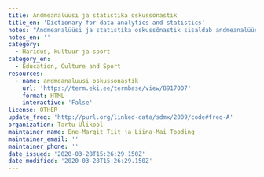 ```yaml
---
title: Andmeanalüüsi ja statistika oskussõnastik
title_en: 'Dictionary for data analytics and statistics'
notes: "Andmeanalüüsi ja statistika oskussõnastik sisaldab andmeanalüüsi, tõenäosusteooria ja statistika erinevate valdkondade, sh matemaatilise statistika ja riigistatistika oskussõnavara. Definitsioonid on lisatud terminitele, mis kuuluvad üldhariduskooli programmi, aga ka riigistatistika ja rahvastikustatistika põhisõnavarale. Oskussõnastiku kasutajatena eeldame õppureid, riigiametnikke, ajakirjanikke, erinevate valdkondade teadlasi, aga ka sünkroontõlkijaid. Loodame, et sellest on kasu ka masintõlke jaoks. Sõnastik täieneb, eeskätt lisandub üldkasutatavate terminite definitsioone. Sõnastiku autorid on Ene-Margit Tiit ja Liina-Mai Tooding, kes on koostanud ka eestikeelse osa rahvusvahelise statistikainstituudi ISI paljukeelse sõnastiku http://isi.cbs.nl/glossary.htm eestikeelse osa.\r\n\r\nKokku on 9298 terminit, eesti-inglise keeles."
notes_en: ''
category:
  - Haridus, kultuur ja sport
category_en:
  - Education, Culture and Sport
resources:
  - name: andmeanaluusi oskussonastik
    url: 'https://term.eki.ee/termbase/view/8917007'
    format: HTML
    interactive: 'False'
license: OTHER
update_freq: 'http://purl.org/linked-data/sdmx/2009/code#freq-A'
organization: Tartu Ülikool
maintainer_name: Ene-Margit Tiit ja Liina-Mai Tooding
maintainer_email: ''
maintainer_phone: ''
date_issued: '2020-03-28T15:26:29.150Z'
date_modified: '2020-03-28T15:26:29.150Z'
---
```

